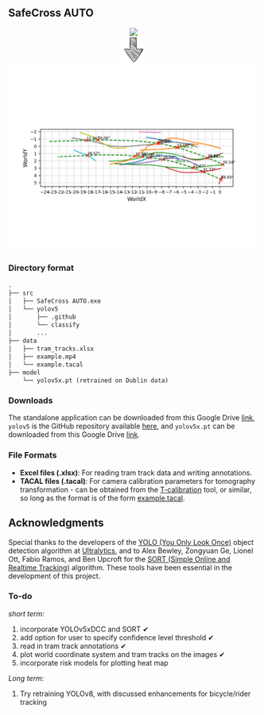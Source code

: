 

## **SafeCross AUTO**



<div align="center">
<img src="../images/SafeCross AUTO.gif" width="300" />
</div>


<div align="center">
<img src="../images/down-arrow-png-down-arrow-sketch-free-icon-512.png" width="50" />
</div>


<div align="center">
<img src="../SafeCross AUTO/example output/287ALL/Sceneplot_WorldCoords.png" width="500" />
</div>




### Directory format


```plaintext
.
├── src
│   ├── SafeCross AUTO.exe
│   └── yolov5
│       ├── .github
│       └── classify
│       ...
├── data
│   ├── tram_tracks.xlsx
│   ├── example.mp4
│   └── example.tacal
├── model
    └── yolov5x.pt (retrained on Dublin data)
```

### Downloads
The standalone application can be downloaded from this Google Drive [link](https://drive.google.com/file/d/1XtshKne4uYplc2j4_M1CqLpofHj9cTMJ/view?usp=sharing), `yolov5` is the GitHub repository available [here](https://github.com/ultralytics/yolov5/), and `yolov5x.pt` can be downloaded from this Google Drive [link](https://drive.google.com/file/d/1QWWPHsp7amwtncWRP3atRaDncN9ohmbK/view?usp=sharing).


### File Formats
- **Excel files (.xlsx)**: For reading tram track data and writing annotations.
- **TACAL files (.tacal)**: For camera calibration parameters for tomography transformation - can be obtained from the [T-calibration](https://bitbucket.org/TrafficAndRoads/tanalyst/downloads/) tool, or similar, so long as the format is of the form [example.tacal](https://github.com/KevGildea/SafeCross/blob/main/SafeCross%20AUTO/example%20data/Dublin/tacal/example.tacal).


## Acknowledgments
Special thanks to the developers of the [YOLO (You Only Look Once)](https://arxiv.org/abs/1506.02640) object detection algorithm at [Ultralytics](https://github.com/ultralytics/), and to Alex Bewley, Zongyuan Ge, Lionel Ott, Fabio Ramos, and Ben Upcroft for the [SORT (Simple Online and Realtime Tracking)](https://arxiv.org/abs/1602.00763) algorithm. These tools have been essential in the development of this project.




### To-do

_short term:_
1. incorporate YOLOv5xDCC and SORT ✔
2. add option for user to specify confidence level threshold ✔
3. read in tram track annotations ✔
4. plot world coordinate system and tram tracks on the images ✔
5. incorporate risk models for plotting heat map

_Long term:_
1. Try retraining YOLOv8, with discussed enhancements for bicycle/rider tracking

